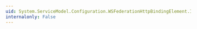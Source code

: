 ```yaml
---
uid: System.ServiceModel.Configuration.WSFederationHttpBindingElement.InitializeFrom(System.ServiceModel.Channels.Binding)
internalonly: False
---
```

